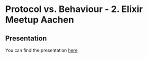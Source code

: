 # Protocol vs. Behaviour - 2. Elixir Meetup Aachen



## Presentation
You can find the presentation [here](https://docs.google.com/presentation/d/13pWs2UgD5IfW-NatrDt13Pze5LRjPVMwK2PfRvMhPUA/edit?usp=sharing)

